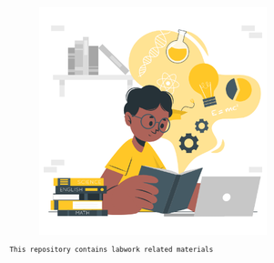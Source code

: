 
<p align="center"><img src="assets/student.gif" width="400"></p>

    This repository contains labwork related materials

